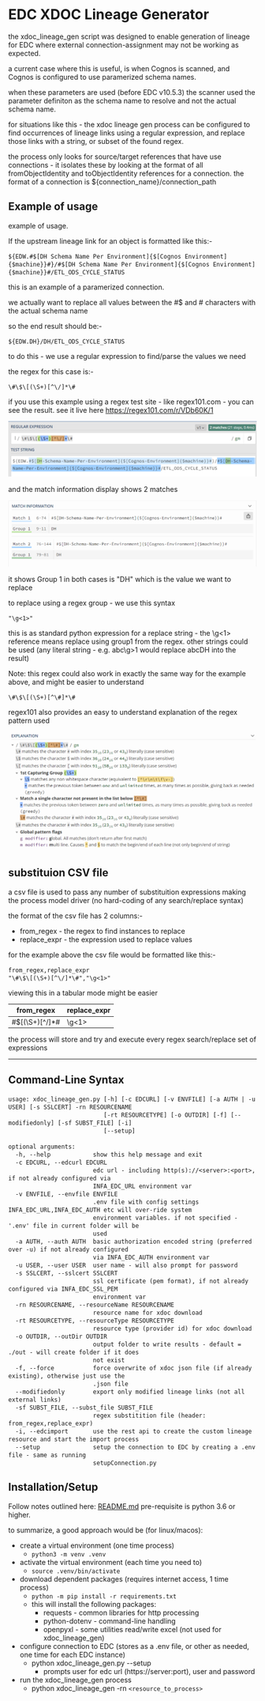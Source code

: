 # EDC XDOC Lineage Generator

the xdoc_lineage_gen script was designed to enable generation of lineage for EDC where external connection-assignment may not be working as expected.

a current case where this is useful, is when Cognos is scanned, and Cognos is configured to use paramerized schema names.

when these parameters are used (before EDC v10.5.3) the scanner used the parameter definiton as the schema name to resolve and not the actual schema name.

for situations like this - the xdoc lineage gen process can be configured to find occurrences of lineage links using a regular expression, and replace those links with a string, or subset of the found regex.

the process only looks for source/target references that have use connections - it isolates these by looking at the format of all fromObjectIdentity and toObjectIdentity references for a connection.  the format of a connection is ${connection_name}/connection_path

## Example of usage

example of usage.  

If the upstream lineage link for an object is formatted like this:-

```
${EDW.#$[DH Schema Name Per Environment]{$[Cognos Environment]{$machine}}#}/#$[DH Schema Name Per Environment]{$[Cognos Environment]{$machine}}#/ETL_ODS_CYCLE_STATUS
```

this is an example of a paramerized connection.

we actually want to replace all values between the #$  and # characters with the actual schema name

so the end result should be:-

```
${EDW.DH}/DH/ETL_ODS_CYCLE_STATUS
```

to do this - we use a regular expression to find/parse the values we need

the regex for this case is:-

```
\#\$\[(\S+)[^\/]*\#
```

if you use this example using a regex test site - like regex101.com - you can see the result. see it live here https://regex101.com/r/VDb60K/1

<img src="img/xdoc_lineage_gen_1.png">

and the match information display shows 2 matches

<img src="img/xdoc_lineage_gen_2.png">

it shows Group 1 in both cases is "DH" which is the value we want to replace

to replace using a regex group - we use this syntax

```
"\g<1>"
```

this is as standard python expression for a replace string - the \g<1> reference means replace using group1 from the regex.  other strings could be used (any literal string - e.g. abc\g>1 would replace abcDH into the result)

Note:
this regex could also work in exactly the same way for the example above, and might be easier to understand
```
\#\$\[(\S+)[^\#]*\#
```

regex101 also provides an easy to understand explanation of the regex pattern used

<img src="img/xdoc_lineage_gen_3.png">


## substituion CSV file

a csv file is used to pass any number of substituition expressions making the process model driver (no hard-coding of any search/replace syntax)

the format of the csv file has 2 columns:-

- from_regex  - the regex to find instances to replace
- replace_expr - the expression used to replace values

for the example above the csv file would be formatted like this:-

```
from_regex,replace_expr
"\#\$\[(\S+)[^\/]*\#","\g<1>"
```

viewing this in a tabular mode might be easier

|from_regex|replace_expr                 |
|----------|-----------------------------|
|\#\$\[(\S+)[^\/]*\#|\g<1>                        |


the process will store and try and execute every regex search/replace set of expressions


---

## Command-Line Syntax

```
usage: xdoc_lineage_gen.py [-h] [-c EDCURL] [-v ENVFILE] [-a AUTH | -u USER] [-s SSLCERT] -rn RESOURCENAME
                           [-rt RESOURCETYPE] [-o OUTDIR] [-f] [--modifiedonly] [-sf SUBST_FILE] [-i]        
                           [--setup]

optional arguments:
  -h, --help            show this help message and exit
  -c EDCURL, --edcurl EDCURL
                        edc url - including http(s)://<server>:<port>, if not already configured via
                        INFA_EDC_URL environment var
  -v ENVFILE, --envfile ENVFILE
                        .env file with config settings INFA_EDC_URL,INFA_EDC_AUTH etc will over-ride system  
                        environment variables. if not specified - '.env' file in current folder will be      
                        used
  -a AUTH, --auth AUTH  basic authorization encoded string (preferred over -u) if not already configured     
                        via INFA_EDC_AUTH environment var
  -u USER, --user USER  user name - will also prompt for password
  -s SSLCERT, --sslcert SSLCERT
                        ssl certificate (pem format), if not already configured via INFA_EDC_SSL_PEM
                        environment var
  -rn RESOURCENAME, --resourceName RESOURCENAME
                        resource name for xdoc download
  -rt RESOURCETYPE, --resourceType RESOURCETYPE
                        resource type (provider id) for xdoc download
  -o OUTDIR, --outDir OUTDIR
                        output folder to write results - default = ./out - will create folder if it does     
                        not exist
  -f, --force           force overwrite of xdoc json file (if already existing), otherwise just use the      
                        .json file
  --modifiedonly        export only modified lineage links (not all external links)
  -sf SUBST_FILE, --subst_file SUBST_FILE
                        regex substitition file (header: from_regex,replace_expr)
  -i, --edcimport       use the rest api to create the custom lineage resource and start the import process  
  --setup               setup the connection to EDC by creating a .env file - same as running
                        setupConnection.py
```

## Installation/Setup

Follow notes outlined here: [README.md](../README.md)
pre-requisite is python 3.6 or higher. 

to summarize, a good approach would be (for linux/macos):

- create a virtual environment  (one time process)
  - `python3 -m venv .venv`
- activate the virtual environment (each time you need to)
  - `source .venv/bin/activate`
- download dependent packages (requires internet access, 1 time process)
  - `python -m pip install -r requirements.txt`
  - this will install the following packages:
    - requests  - common libraries for http processing
    - python-dotenv - command-line handling
    - openpyxl - some utilities read/write excel  (not used for xdoc_lineage_gen)
- configure connection to EDC (stores as a .env file, or other as needed, one time for each EDC instance)
  - python xdoc_lineage_gen.py --setup
    - prompts user for edc url (https://server:port), user and password
- run the xdoc_lineage_gen process
  - python xdoc_lineage_gen -rn `<resource_to_process>`

